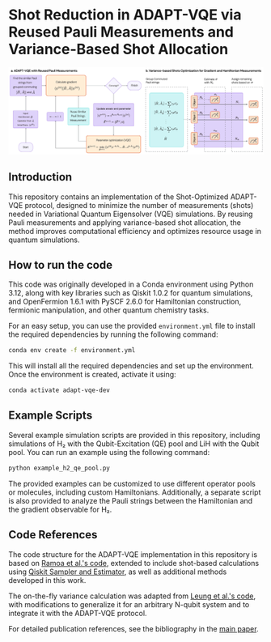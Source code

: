 # Shot Reduction in ADAPT-VQE via Reused Pauli Measurements and Variance-Based Shot Allocation
![Schematic](/src/schematic-main.jpg)
## Introduction
This repository contains an implementation of the Shot-Optimized ADAPT-VQE protocol, designed to minimize the number of measurements (shots) needed in Variational Quantum Eigensolver (VQE) simulations. By reusing Pauli measurements and applying variance-based shot allocation, the method improves computational efficiency and optimizes resource usage in quantum simulations.

## How to run the code
This code was originally developed in a Conda environment using Python 3.12, along with key libraries such as Qiskit 1.0.2 for quantum simulations, and OpenFermion 1.6.1 with PySCF 2.6.0 for Hamiltonian construction, fermionic manipulation, and other quantum chemistry tasks.

For an easy setup, you can use the provided `environment.yml` file to install the required dependencies by running the following command:

```bash
conda env create -f environment.yml
```
This will install all the required dependencies and set up the environment. Once the environment is created, activate it using:

```bash
conda activate adapt-vqe-dev
```


## Example Scripts

Several example simulation scripts are provided in this repository, including simulations of H₂ with the Qubit-Excitation (QE) pool and LiH with the Qubit pool. You can run an example using the following command:

```bash
python example_h2_qe_pool.py
```
The provided examples can be customized to use different operator pools or molecules, including custom Hamiltonians. Additionally, a separate script is also provided to analyze the Pauli strings between the Hamiltonian and the gradient observable for H₂.

## Code References

The code structure for the ADAPT-VQE implementation in this repository is based on [Ramoa et al.'s code](https://github.com/mafaldaramoa/ceo-adapt-vqe), extended to include shot-based calculations using [Qiskit Sampler and Estimator](https://github.com/Qiskit/qiskit), as well as additional methods developed in this work.

The on-the-fly variance calculation was adapted from [Leung et al.'s code](https://github.com/LeungSamWai/OptimizingMeasurement), with modifications to generalize it for an arbitrary N-qubit system and to integrate it with the ADAPT-VQE protocol.

For detailed publication references, see the bibliography in the [main paper](https://#).
